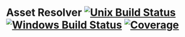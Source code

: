 Asset Resolver [![Unix Build Status][travis-badge]][travis] [![Windows Build Status][appveyor-badge]][appveyor] [![Coverage][coveralls-badge]][coveralls]
==============

[appveyor]:        https://ci.appveyor.com/project/borodean/asset-resolver
[appveyor-badge]:  https://img.shields.io/appveyor/ci/borodean/asset-resolver.svg?label=windows
[coveralls]:       https://coveralls.io/github/borodean/asset-resolver
[coveralls-badge]: https://img.shields.io/coveralls/borodean/asset-resolver.svg
[travis]:          https://travis-ci.org/borodean/asset-resolver
[travis-badge]:    https://img.shields.io/travis/borodean/asset-resolver.svg?label=unix
